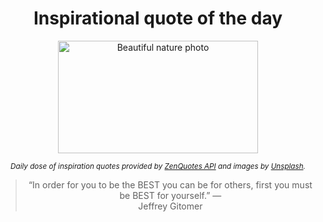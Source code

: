 
<div align="center">

# Inspirational quote of the day

<img src="./data/photo.jpeg" alt="Beautiful nature photo" width="320" height="180">

<sub><i>Daily dose of inspiration quotes provided by [ZenQuotes API](https://zenquotes.io/) and images by [Unsplash](https://unsplash.com/).</i></sub>


<blockquote>&ldquo;In order for you to be the BEST you can be for others, first you must be BEST for yourself.&rdquo; &mdash; <footer>Jeffrey Gitomer</footer></blockquote>

</div>

